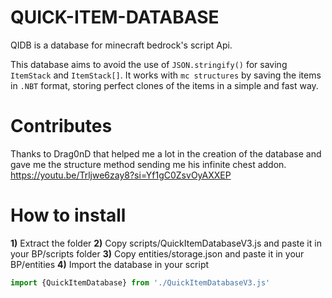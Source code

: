 # QUICK-ITEM-DATABASE
QIDB is a database for minecraft bedrock's script Api.

This database aims to avoid the use of `JSON.stringify()` for saving `ItemStack` and `ItemStack[]`. It works with `mc structures` by saving the items in `.NBT` format, storing perfect clones of the items in a simple and fast way.

# Contributes
Thanks to Drag0nD that helped me a lot in the creation of the database and gave me the structure method sending me his infinite chest addon.
https://youtu.be/Trljwe6zay8?si=Yf1gC0ZsvOyAXXEP

# How to install
**1)** Extract the folder
**2)** Copy scripts/QuickItemDatabaseV3.js and paste it in your BP/scripts folder
**3)** Copy entities/storage.json and paste it in your BP/entities
**4)** Import the database in your script
```js
import {QuickItemDatabase} from './QuickItemDatabaseV3.js'
```
